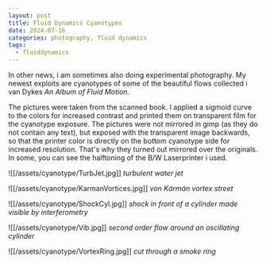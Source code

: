 ```yaml
---
layout: post
title: Fluid Dynamics Cyanotypes
date: 2024-07-16
categories: photography, fluid dynamics
tags:
  - fluiddynamics
---
```

In other news, i am sometimes also doing experimental photography. My newest exploits are cyanotypes of some of the beautiful flows collected i van Dykes _An Album of Fluid Motion_.

The pictures were taken from the scanned book. I applied a sigmoid curve to the colors for increased contrast and printed them on transparent film for the cyanotype exposure. 
The pictures were not mirrored in gimp (as they do not contain any text), but exposed with the transparent image backwards, so that the printer color is directly on the bottom cyanotype side for increased resolution. That's why they turned out mirrored over the originals.
In some, you can see the halftoning of the B/W Laserprinter i used.


![[/assets/cyanotype/TurbJet.jpg]]
_turbulent water jet_

![[/assets/cyanotype/KarmanVortices.jpg]]
_von Kármán vortex street_

![[/assets/cyanotype/ShockCyl.jpg]]
_shock in front of a cylinder made visible by interferometry_

![[/assets/cyanotype/Vib.jpg]]
_second order flow around an oscillating cylinder_

![[/assets/cyanotype/VortexRing.jpg]]
_cut through a smoke ring_

